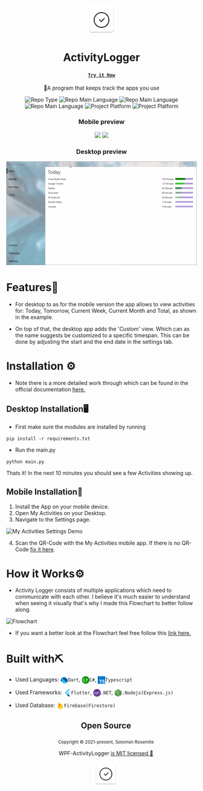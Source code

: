 <p align="center">
  <img src="https://raw.githubusercontent.com/SolomonRosemite/WPF-ActivityLogger/master/FlutterClient/android/app/src/main/res/mipmap-xxxhdpi/ic_launcher.png" width="80">
  <h1 align="center">ActivityLogger</h1>
  <h4 align="center"><a href="https://github.com/SolomonRosemite/WPF-ActivityLogger/releases"><code>Try it Now</code></a></h4>
  <p align="center">📖A program that keeps track the apps you use</p>
  <p align="center">
  <img src="https://img.shields.io/badge/type-Project-orange?style=flat-square" alt="Repo Type" />
    <img src="https://img.shields.io/badge/framework-.NET-blueviolet?style=flat-square" alt="Repo Main Language" />
    <img src="https://img.shields.io/badge/framework-Flutter-blue?style=flat-square" alt="Repo Main Language" />
    <img src="https://img.shields.io/badge/runtime-Node.js-green?style=flat-square" alt="Repo Main Language" />
    <img src="https://img.shields.io/badge/platform-Desktop-yellow?style=flat-square" alt="Project Platform" />
    <img src="https://img.shields.io/badge/platform-Mobile-yellow?style=flat-square" alt="Project Platform" />
  </p>
</p>
<p align="center"><h3 align="center">Mobile preview</h3></p>

<p align="center">
  <img src="https://res.cloudinary.com/rosemite/image/upload/v1618173641/20210411_222633_opuh5s.jpg" width="300" />
  <img src="https://github.com/SolomonRosemite/WPF-ActivityLogger/blob/master/Docs/mobile.gif?raw=true" width="300" />
</p>

<p align="center"><h3 align="center">Desktop preview</h3></p>
<p align="center"> 
  <img src="https://raw.githubusercontent.com/SolomonRosemite/WPF-ActivityLogger/master/ActivityLogger/assets/Example.gif" width="600" />
</p>

# Features📖

- For desktop to as for the mobile version the app allows to view activities
  for: Today, Tomorrow, Current Week, Current Month and Total, as shown in the
  example.

- On top of that, the desktop app adds the 'Custom' view. Which can as the name
  suggests be customized to a specific timespan. This can be done by adjusting
  the start and the end date in the settings tab.

# Installation ⚙️

- Note there is a more detailed work through which can be found in the official
  documentation
  <a href="https://rosemitedocs.web.app/docs/WPF-ActivityLogger-Installation/">here.</a>

## Desktop Installation🖥️

- First make sure the modules are installed by running

```
pip install -r requirements.txt
```

- Run the main.py

```
python main.py
```

Thats it! In the next 10 minutes you should see a few Activities showing up.

## Mobile Installation📱

1. Install the App on your mobile device.
2. Open My Activities on your Desktop.
3. Navigate to the Settings page.

![My Activities Settings Demo](https://i.imgur.com/60MbEsR.gif)

4. Scan the QR-Code with the My Activities mobile app. If there is no QR-Code
   [fix it here](https://rosemitedocs.web.app/docs/troubleshooting#wpf-activitylogger-no-qr-code).

# How it Works⚙️

- Activity Logger consists of multiple applications which need to communicate
  with each other. I believe it's much easier to understand when seeing it
  visually that's why I made this Flowchart to better follow along.

![Flowchart](https://res.cloudinary.com/rosemite/image/upload/v1618176711/ActivityLogger-Flowchart_k4odkg.jpg)

- If you want a better look at the Flowchart feel free follow this
  <a href="https://miro.com/app/board/o9J_lK1w0J0=/">link here.</a>

# Built with⛏️

- Used Languages:
  <code><img height="20" align="top" src="https://raw.githubusercontent.com/github/explore/80688e429a7d4ef2fca1e82350fe8e3517d3494d/topics/dart/dart.png">Dart</code>,
  <code><img height="20" align="top" src="https://raw.githubusercontent.com/github/explore/80688e429a7d4ef2fca1e82350fe8e3517d3494d/topics/csharp/csharp.png">C#</code>,
  <code><img height="20" align="top" src="https://raw.githubusercontent.com/github/explore/main/topics/typescript/typescript.png">Typescript</code>

- Used Frameworks:
  <code><img height="20" align="top" src="https://raw.githubusercontent.com/github/explore/80688e429a7d4ef2fca1e82350fe8e3517d3494d/topics/flutter/flutter.png">Flutter</code>,
  <code><img height="20" align="top" src="https://raw.githubusercontent.com/github/explore/80688e429a7d4ef2fca1e82350fe8e3517d3494d/topics/dotnet/dotnet.png">.NET</code>,
  <code><img height="20" align="top" src="https://raw.githubusercontent.com/github/explore/80688e429a7d4ef2fca1e82350fe8e3517d3494d/topics/nodejs/nodejs.png">.Nodejs(Express.js)</code>

- Used Database:
<code><img height="20" align="top" src="https://raw.githubusercontent.com/github/explore/80688e429a7d4ef2fca1e82350fe8e3517d3494d/topics/firebase/firebase.png">Firebase(Firestore)</code>

  <h2 align="center">
    Open Source
  </h2>
  <p align="center">
    <sub>Copyright © 2021-present, Solomon Rosemite</sub>
  </p>
  <p align="center">WPF-ActivityLogger <a href="https://github.com/SolomonRosemite/WPF-ActivityLogger/blob/master/LICENSE">is MIT licensed 💖</a>
  </p>
  <p align="center">
    <img src="https://raw.githubusercontent.com/SolomonRosemite/WPF-ActivityLogger/master/FlutterClient/android/app/src/main/res/mipmap-xxxhdpi/ic_launcher.png" width="65">
</p>
